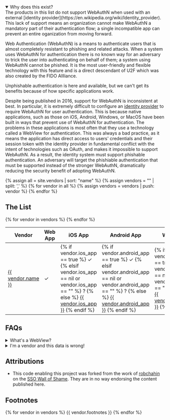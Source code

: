 ---
---
<script src="assets/js/sorttable.js"></script>

<details open>
<summary>
Why does this exist?
</summary>
The products in this list do not support WebAuthN when used with an external [identity provider](https://en.wikipedia.org/wiki/Identity_provider). This lack of support means an organization cannot make WebAuthN a mandatory part of their authentication flow; a single incompatible app can prevent an entire oganization from moving forward.

Web Authentication (WebAuthN) is a means to authenticate users that is almost completely resistant to phishing and related attacks. When a system uses WebAuthN for authentication there is no known way for an adversary to trick the user into authenticating on behalf of them; a system using WebAuthN cannot be phished. It is the most user-friendly and flexible technology with this feature and is a direct descendant of U2F which was also created by the FIDO Allliance.

Unphishable authentication is here and available, but we can't get its benefits because of how specific applications work.

Despite being published in 2016, support for WebAuthN is inconsistent at best. In particular, it is extremely difficult to configure an [identity provider](https://en.wikipedia.org/wiki/Identity_provider) to require WebAuthN for user authentication. This is because native applications, such as those on iOS, Android, Windows, or MacOS have been built in ways that prevent use of WebAuthN for authentication. The problems in these applications is most often that they use a technology called a WebView for authentication. This was always a bad practice, as it means the application has direct access to users' credentials and their session token with the identity provider in fundamental conflict with the intent of technologies such as OAuth, and makes it impossible to support WebAuthN. As a result, the identity system must support phishable authentication. An adversary will target the phishiable authentication that must be supported instead of the stronger WebAuthN, dramatically reducing the security benefit of adopting WebAuthN.

</details>

{% assign all = site.vendors | sort: "name" %}
{% assign vendors = "" | split: ',' %}
{% for vendor in all %}
	{% assign vendors = vendors | push: vendor %}
{% endfor %}

## The List

<table class="sortable">
<thead>
<tr><th>Vendor</th><th>Web App</th><th>iOS App</th><th>Android App</th><th>Windows Client</th><th>Mac Client</th><th>Linux Client</th><th>Date Updated</th></tr>
</thead>
<tbody>
{% for vendor in vendors %}
<tr>
<td markdown="span"><a href="{{ vendor.vendor_url }}">{{ vendor.name }}</a></td>
<td markdown="span">
&#10003; <!-- There's really no way to screw this up in a browser -->
</td>
<td markdown="span">
{% if vendor.ios_app == true %}
&#10003;
{% elsif vendor.ios_app == nil or vendor.ios_app == "" %}
?
{% else %}
<a href="{{ vendor.test_results }}">{{ vendor.ios_app }}</a>
{% endif %}
</td>
<td markdown="span">
{% if vendor.android_app == true %}
&#10003;
{% elsif vendor.android_app == nil or vendor.android_app == "" %}
?
{% else %}
<a href="{{ vendor.test_results }}">{{ vendor.android_app }}</a>
{% endif %}
</td>
<td markdown="span">
{% if vendor.windows_client == true %}
&#10003;
{% elsif vendor.windows_client == nil or vendor.windows_client == "" %}
?
{% else %}
<a href="{{ vendor.test_results }}">{{ vendor.windows_client }}</a>
{% endif %}
</td>
<td markdown="span">
{% if vendor.mac_client == true %}
&#10003;
{% elsif vendor.mac_client == nil or vendor.mac_client == "" %}
?
{% else %}
<a href="{{ vendor.test_results }}">{{ vendor.mac_client }}</a>
{% endif %}
</td>
<td markdown="span">
{% if vendor.linux_client == true %}
&#10003;
{% elsif vendor.linux_client == nil or vendor.linux_client == "" %}
?
{% else %}
<a href="{{ vendor.test_results }}">{{ vendor.linux_client }}</a>
{% endif %}
</td>
<td>{{ vendor.updated_at }}</td>
</tr>
{% endfor %}
</tbody>
</table>

## FAQs

<details>
<summary>
What's a WebView?
</summary>
<a href="https://developer.android.com/reference/android/webkit/WebView">A WebView is a low-feature web browser</a> built into an operating system for use in applications. It lacks numerous features, including support FIDO2. Their use in authentication has been known as a bad idea for many years, and <a href="https://developers.googleblog.com/2021/06/upcoming-security-changes-to-googles-oauth-2.0-authorization-endpoint.html">Internet companies have begun actively preventing its use more recently</a>.
</details>

<details>
<summary>
I'm a vendor and this data is wrong!
</summary>
Please feel free to submit a PR to this page. I only want this data to be accurate.
</details>

## Attributions
* This code enabling this project was forked from the work of [robchahin](https://github.com/robchahin) on the [SSO Wall of Shame](https://github.com/robchahin/sso-wall-of-shame). They are in no way endorsing the content published here.

## Footnotes
{% for vendor in vendors %}
{{ vendor.footnotes }}
{% endfor %}
